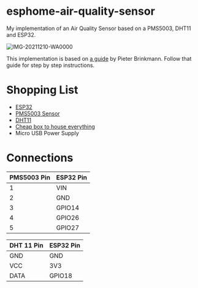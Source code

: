 # esphome-air-quality-sensor
My implementation of an Air Quality Sensor based on a PMS5003, DHT11 and ESP32. 

![IMG-20211210-WA0000](https://user-images.githubusercontent.com/14822776/146227121-e74ced0b-9e5a-4cfd-8767-d360785260e4.jpg)

This implementation is based on [a guide](https://www.pieterbrinkman.com/2021/02/03/build-a-cheap-air-quality-meter-using-esphome-home-assistant-and-a-particulate-matter-sensor/) by Pieter Brinkmann. Follow that guide for step by step instructions.

# Shopping List

- [ESP32](https://www.banggood.com/Geekcreit-ESP32-WiFi+bluetooth-Development-Board-Ultra-Low-Power-Consumption-Dual-Cores-Pins-Unsoldered-p-1214159.html?cur_warehouse=CN&rmmds=search)
- [PMS5003 Sensor](https://www.banggood.com/PMS5003-PM2_5-Air-Particle-Dust-Sensor-Laser-Digital-Output-Module-High-Precision-Air-Haze-Detection-Smart-Home-Device-p-1553818.html?cur_warehouse=CN&rmmds=search)
- [DHT11](https://www.banggood.com/10pcs-KY-015-DHT11-Temperature-Humidity-Sensor-Module-p-1338053.html?cur_warehouse=CN&rmmds=search)
- [Cheap box to house everything](https://www.banggood.com/100-x-80-x-32mm-DIY-Electronic-Plastic-Housing-Junction-Box-Power-Supply-Box-Instrument-Case-Jig-Box-p-1183119.html?rmmds=myorder&cur_warehouse=CN)
- Micro USB Power Supply

# Connections

| PMS5003 Pin|ESP32 Pin|
| ---------- | ------- |
| 1 | VIN |
| 2 | GND |
| 3 | GPIO14 |
| 4 | GPIO26 |
| 5 | GPIO27 |

| DHT 11 Pin | ESP32 Pin |
| ---------- | --------- |
| GND | GND |
| VCC | 3V3 |
| DATA | GPIO18 |
